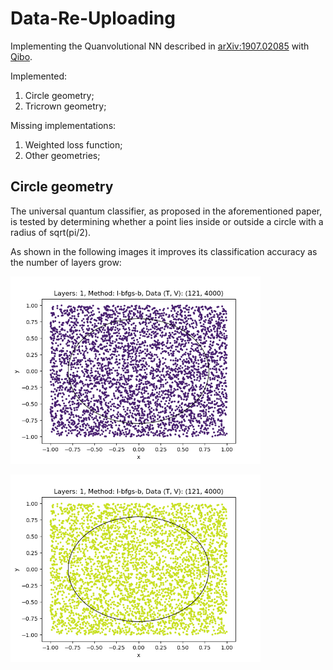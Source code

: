 # Data-Re-Uploading

Implementing the Quanvolutional NN described in [arXiv:1907.02085](https://arxiv.org/abs/1907.02085) with [Qibo](https://qibo.science/).

Implemented:

1. Circle geometry;
2. Tricrown geometry;

Missing implementations:

1. Weighted loss function;
2. Other geometries;

## Circle geometry

The universal quantum classifier, as proposed in the aforementioned paper, is tested by determining whether a point lies inside or outside a circle with a radius of sqrt(pi/2).

As shown in the following images it improves its classification accuracy as the number of layers grow:

<img src="results/circle/layers_1/l-bfgs-b/Trial_l_4000/Trial_before_training.png"  width="400"/> </p>
<img src="results/circle/layers_1/l-bfgs-b/Trial_l_4000/Trial_after_training.png"  width="400"/> </p>
